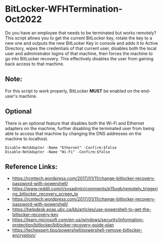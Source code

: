 # BitLocker-WFHTermination-Oct2022
Do you have an employee that needs to be terminated but works remotely? This script allows you to get the current BitLocker key, rotate the key to a new one and outputs the new BitLocker Key in console and adds it to Active Directory, wipes the credentials of that current user, disables both the local user and administrator logins of that machine, then forces the machine to go into BitLocker recovery. This effectively disables the user from gaining back access to that machine. 

## Note:
For this script to work properly, BitLocker **MUST** be enabled on the end-user's machine. 

## Optional
There is an optional feature that disables both the Wi-Fi and Ethernet adapters on the machine, further disabling the terminated user from being able to access that machine by changing the DNS addresses on the machine to localhost. 

```
Disable-NetAdapter -Name "Ethernet" -Confirm:$false
Disable-NetAdapter -Name "Wi-Fi" -Confirm:$false
```

## Reference Links:
- https://rcmtech.wordpress.com/2017/01/11/change-bitlocker-recovery-password-with-powershell/
- https://www.reddit.com/r/sysadmin/comments/p15ugb/remotely_triggering_bitlocker_recovery_screen_to
- https://rcmtech.wordpress.com/2017/01/11/change-bitlocker-recovery-password-with-powershell/
- https://helpdesk.eoas.ubc.ca/kb/articles/use-powershell-to-get-the-bitlocker-recovery-key
- https://learn.microsoft.com/en-us/windows/security/information-protection/bitlocker/bitlocker-recovery-guide-plan
- https://techexpert.tips/powershell/powershell-remove-bitlocker-encryption/

